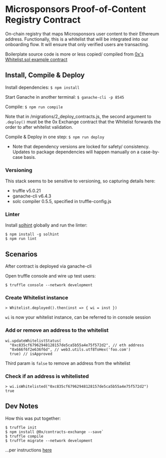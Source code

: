 # Microsponsors Proof-of-Content Registry Contract

On-chain registry that maps Microsponsors user content to their Ethereum address. Functionally, this is a whitelist that will be integrated into our onboarding flow. It will ensure that only verified users are transacting.

Boilerplate source code is more or less copied/ compiled from [0x's Whitelist.sol example contract](https://github.com/0xProject/0x-monorepo/blob/development/contracts/exchange/contracts/examples/Whitelist.sol)


## Install, Compile & Deploy

Install dependencies: `$ npm install`

Start Ganache in another terminal: `$ ganache-cli -p 8545`

Compile: `$ npm run compile`

Note that in /migrations/2_deploy_contracts.js, the second argument to `.deploy()` must be the 0x Exchange contract that the Whitelist forwards the order to after whitelist validation.

Compile & Deploy in one step: `$ npm run deploy`

* Note that dependency versions are locked for safety/ consistency. Updates to package dependencies will happen manually on a case-by-case basis.

### Versioning
This stack seems to be sensitive to versioning, so capturing details here:

* truffle v5.0.21
* ganache-cli v6.4.3
* solc compiler 0.5.5, specified in truffle-config.js

### Linter
Install [solhint](https://www.npmjs.com/package/solhint) globally and run the linter:
```
$ npm install -g solhint
$ npm run lint
```


## Scenarios
After contract is deployed via ganache-cli

Open truffle console and wire up test users:
```
$ truffle console --network development
```

### Create Whitelist instance
```
> Whitelist.deployed().then(inst => { wi = inst })
```
`wi` is now your whitelist instance, can be referred to in console session

### Add or remove an address to the whitelist
```
wi.updateWhitelistStatus(
  "0xc835cf67962948128157de5ca5b55a4e75f572d2", // eth address
  "0x666f6f2e636f6d", // web3.utils.utf8ToHex('foo.com')
  true) // isApproved
```
Third param is `false` to remove an address from the whitelist

### Check if an address is whitelisted
```
> wi.isWhitelisted("0xc835cf67962948128157de5ca5b55a4e75f572d2")
true
```


## Dev Notes
How this was put together:
```
$ truffle init
$ npm install @0x/contracts-exchange --save`
$ truffle compile
$ truffle migrate --network development
```
...per instructions [here](https://github.com/0xProject/0x-monorepo/tree/development/contracts/exchange)
